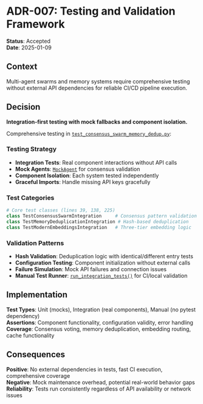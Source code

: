 # ADR-007: Testing and Validation Framework

**Status**: Accepted  
**Date**: 2025-01-09  

## Context

Multi-agent swarms and memory systems require comprehensive testing without external API dependencies for reliable CI/CD pipeline execution.

## Decision

**Integration-first testing with mock fallbacks and component isolation.**

Comprehensive testing in [`test_consensus_swarm_memory_dedup.py`](../../../tests/integration/test_consensus_swarm_memory_dedup.py):

### Testing Strategy
- **Integration Tests**: Real component interactions without API calls
- **Mock Agents**: [`MockAgent`](../../../tests/integration/test_consensus_swarm_memory_dedup.py:28) for consensus validation
- **Component Isolation**: Each system tested independently
- **Graceful Imports**: Handle missing API keys gracefully

### Test Categories
```python
# Core test classes (lines 39, 138, 225)
class TestConsensusSwarmIntegration     # Consensus pattern validation
class TestMemoryDeduplicationIntegration # Hash-based deduplication  
class TestModernEmbeddingsIntegration   # Three-tier embedding logic
```

### Validation Patterns
- **Hash Validation**: Deduplication logic with identical/different entry tests
- **Configuration Testing**: Component initialization without external calls
- **Failure Simulation**: Mock API failures and connection issues
- **Manual Test Runner**: [`run_integration_tests()`](../../../tests/integration/test_consensus_swarm_memory_dedup.py:308) for CI/local validation

## Implementation

**Test Types**: Unit (mocks), Integration (real components), Manual (no pytest dependency)  
**Assertions**: Component functionality, configuration validity, error handling  
**Coverage**: Consensus voting, memory deduplication, embedding routing, cache functionality

## Consequences

**Positive**: No external dependencies in tests, fast CI execution, comprehensive coverage  
**Negative**: Mock maintenance overhead, potential real-world behavior gaps  
**Reliability**: Tests run consistently regardless of API availability or network issues